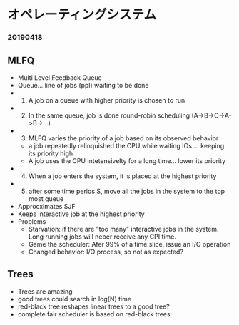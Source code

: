 # オペレーティングシステム

### 20190418

## MLFQ

- Multi Level Feedback Queue
- Queue... line of jobs (ppl) waiting to be done
- 1. A job on a queue with higher priority is chosen to run
- 2. In the same queue, job is done round-robin scheduling (A->B->C->A->B->...)
- 3. MLFQ varies the priority of a job based on its observed behavior
    - a job repeatedly relinquished the CPU while waiting IOs ... keeping its priority high
    - A job uses the CPU intetensivelty for a long time... lower its priority
- 4. When a job enters the system, it is placed at the  highest priority
- 5. after some time perios S, move all the jobs in the system to the top most queue
- Approcximates SJF
- Keeps interactive job at the highest priority
- Problems
    - Starvation: if there are "too many" interactive jobs in the system. Long running jobs will neber receive any CPI time.
    - Game the scheduler: Afer 99% of a time slice, issue an I/O operation
    - Changed behavior: I/O process, so not as expected?

## Trees

- Trees are amazing
- good trees could search in log(N) time
- red-black tree reshapes linear trees to a good tree?
- complete fair scheduler is based on red-black trees




